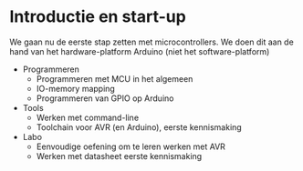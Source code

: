 # Introductie en start-up

We gaan nu de eerste stap zetten met microcontrollers.
We doen dit aan de hand van het hardware-platform Arduino (niet het software-platform) 

* Programmeren
    * Programmeren met MCU in het algemeen
    * IO-memory mapping
    * Programmeren van GPIO op Arduino
* Tools
    * Werken met command-line
    * Toolchain voor AVR (en Arduino), eerste kennismaking
* Labo
    * Eenvoudige oefening om te leren werken met AVR
    * Werken met datasheet eerste kennismaking 
